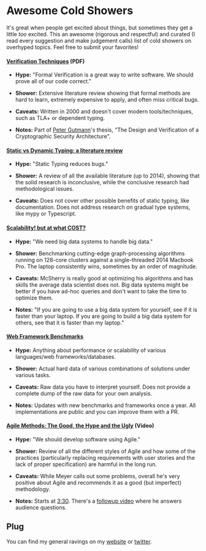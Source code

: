 # Awesome Cold Showers

It's great when people get excited about things, but sometimes they get a little _too_ excited. This an awesome (rigorous and respectful) and curated (I read every suggestion and make judgement calls) list of cold showers on overhyped topics. Feel free to submit your favorites!

####  [Verification Techniques](http://www.cypherpunks.to/~peter/04_verif_techniques.pdf) (PDF)

* **Hype:** "Formal Verification is a great way to write software. We should prove all of our code correct."

* **Shower:** Extensive literature review showing that formal methods are hard to learn, extremely expensive to apply, and often miss critical bugs.

* **Caveats:** Written in 2000 and doesn't cover modern tools/techniques, such as TLA+ or dependent typing.

* **Notes:** Part of [Peter Gutmann](https://www.cs.auckland.ac.nz/~pgut001/)'s thesis, "The Design and Verification of a Cryptographic Security Architecture".

#### [Static vs Dynamic Typing: a literature review](https://danluu.com/empirical-pl/)

* **Hype:** "Static Typing reduces bugs."

* **Shower:** A review of all the available literature (up to 2014), showing that the solid research is inconclusive, while the conclusive research had methodological issues.

* **Caveats:** Does not cover other possible benefits of static typing, like documentation. Does not address research on gradual type systems, like mypy or Typescript.

#### [Scalability! but at what COST?](http://www.frankmcsherry.org/graph/scalability/cost/2015/01/15/COST.html)

* **Hype:** "We need big data systems to handle big data."

* **Shower:** Benchmarking cutting-edge graph-processing algorithms running on 128-core clusters against a single-threaded 2014 Macbook Pro. The laptop consistently wins, sometimes by an order of magnitude.

* **Caveats:** McSherry is really good at optimizing his algorithms and has skills the average data scientist does not. Big data systems might be better if you have ad-hoc queries and don't want to take the time to optimize them.

* **Notes:** "If you are going to use a big data system for yourself, see if it is faster than your laptop. If you are going to build a big data system for others, see that it is faster than my laptop."

#### [Web Framework Benchmarks](https://www.techempower.com/benchmarks/)

* **Hype:** Anything about performance or scalability of various languages/web frameworks/databases.

* **Shower:** Actual hard data of various combinations of solutions under various tasks.

* **Caveats:** Raw data you have to interpret yourself. Does not provide a complete dump of the raw data for your own analysis.

* **Notes:** Updates with new benchmarks and frameworks once a year. All implementations are public and you can improve them with a PR. 

#### [Agile Methods: The Good, the Hype and the Ugly](https://www.youtube.com/watch?v=ffkIQrq-m34) (Video)

* **Hype:** "We should develop software using Agile."

* **Shower:** Review of all the different styles of Agile and how some of the practices (particularly replacing requirements with user stories and the lack of proper specification) are harmful in the long run.

* **Caveats:** While Meyer calls out some problems, overall he's very positive about Agile and recommends it as a good (but imperfect) methodology.

* **Notes:** Starts at [3:30](https://youtu.be/ffkIQrq-m34?t=3m30s). There's a [followup video](https://www.youtube.com/watch?v=Q_9k6ym5BZU) where he answers audience questions. 

## Plug

You can find my general ravings on my [website](https://hillelwayne.com) or [twitter](https://twitter.com/Hillelogram). 
